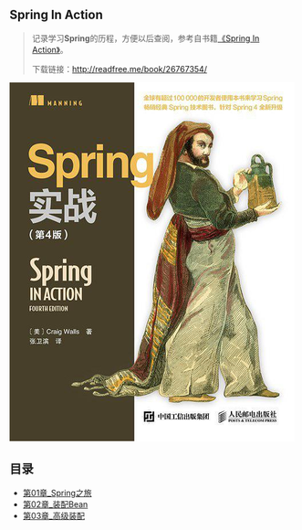 ## Spring In Action

> 记录学习**Spring**的历程，方便以后查阅，参考自书籍[《Spring In Action》](https://book.douban.com/subject/26767354/)。
>
> 下载链接：<http://readfree.me/book/26767354/> 

![img](assets/s28607882.jpg) 

## 目录

+ [第01章_Spring之旅](第01章_Spring之旅.md)
+ [第02章_装配Bean](第02章_装配Bean.md)
+ [第03章_高级装配](第03章_高级装配.md)



